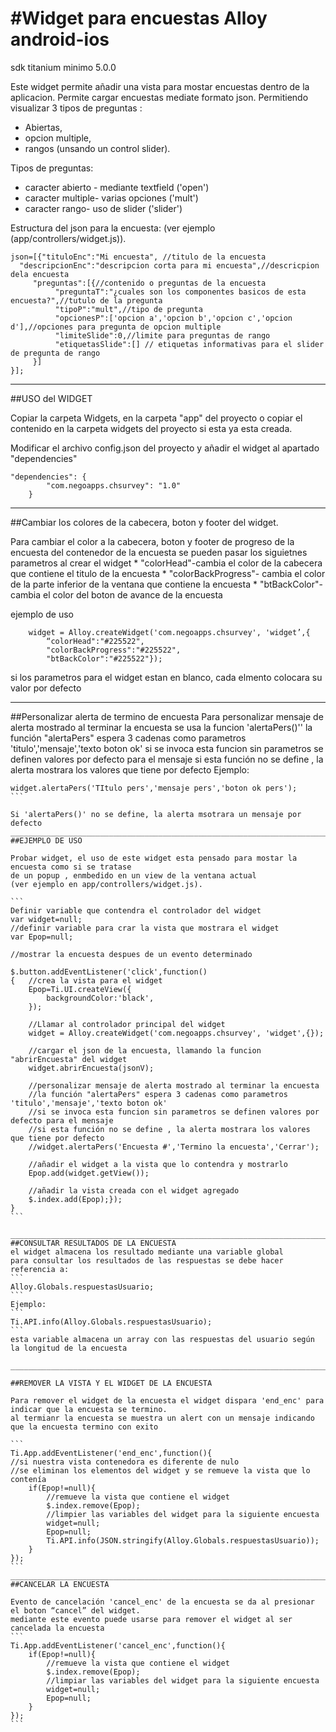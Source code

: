#Widget para encuestas Alloy android-ios
=======================================
 sdk titanium minimo 5.0.0

Este widget permite añadir una vista para mostar encuestas dentro de la aplicacion.
Permite cargar encuestas mediate formato json.
Permitiendo visualizar 3 tipos de preguntas :
* Abiertas, 
* opcion multiple,
* rangos (unsando un control slider).

Tipos de preguntas:
* caracter abierto - mediante textfield ('open')
* caracter multiple- varias opciones ('mult')
* caracter rango- uso de slider ('slider')

Estructura del json para la encuesta:
(ver ejemplo (app/controllers/widget.js)).
```
json=[{"tituloEnc":"Mi encuesta", //titulo de la encuesta
  "descripcionEnc":"descripcion corta para mi encuesta",//descricpion dela encuesta
     "preguntas":[{//contenido o preguntas de la encuesta
          "preguntaT":"¿cuales son los componentes basicos de esta encuesta?",//tutulo de la pregunta
          "tipoP":"mult",//tipo de pregunta
          "opcionesP":['opcion a','opcion b','opcion c','opcion d'],//opciones para pregunta de opcion multiple
          "limiteSlide":0,//limite para preguntas de rango
          "etiquetasSlide":[] // etiquetas informativas para el slider de pregunta de rango
	 }]
}];
```
____________________________________________________________________________
##USO del WIDGET

Copiar la carpeta Widgets, en la carpeta "app" del proyecto o copiar el contenido 
en la carpeta widgets del proyecto si esta ya esta creada.

Modificar el archivo config.json del proyecto y añadir el widget al apartado "dependencies"
```
"dependencies": {
		"com.negoapps.chsurvey": "1.0"
	}
```
_______
##Cambiar los colores de la cabecera, boton y footer del widget.

Para cambiar el color a la cabecera, boton y footer de progreso de la encuesta del contenedor 
de la encuesta se pueden pasar los siguietnes parametros al crear el widget
	* "colorHead"-cambia el color de la cabecera que contiene el titulo de la encuesta
	* "colorBackProgress"- cambia el color de la parte inferior de la ventana que contiene la encuesta
	* "btBackColor"- cambia el color del boton de avance de la encuesta

ejemplo de uso
```
	widget = Alloy.createWidget('com.negoapps.chsurvey', 'widget’,{
		“colorHead":"#225522",
		"colorBackProgress":"#225522",
		"btBackColor":"#225522"}); 
```
si los parametros para el widget estan en blanco, cada elmento colocara su valor por defecto
____
##Personalizar alerta de termino de encuesta
Para  personalizar mensaje de alerta mostrado al terminar la encuesta se usa la funcion 'alertaPers()''
la función "alertaPers" espera 3 cadenas como parametros 'titulo','mensaje','texto boton ok'
si se invoca esta funcion sin parametros se definen valores por defecto para el mensaje
si esta función no se define , la alerta mostrara los valores que tiene por defecto
Ejemplo:
````
widget.alertaPers('TItulo pers','mensaje pers','boton ok pers');
```

Si 'alertaPers()' no se define, la alerta msotrara un mensaje por defecto
______________________________________________________________________________	
##EJEMPLO DE USO

Probar widget, el uso de este widget esta pensado para mostar la encuesta como si se tratase
de un popup , enmbedido en un view de la ventana actual
(ver ejemplo en app/controllers/widget.js).

```
Definir variable que contendra el controlador del widget 
var widget=null;
//definir variable para crar la vista que mostrara el widget
var Epop=null;

//mostrar la encuesta despues de un evento determinado

$.button.addEventListener('click',function()
{	//crea la vista para el widget
	Epop=Ti.UI.createView({
		backgroundColor:'black',
	});
	
	//Llamar al controlador principal del widget
	widget = Alloy.createWidget('com.negoapps.chsurvey', 'widget',{});
	
	//cargar el json de la encuesta, llamando la funcion "abrirEncuesta" del widget
	widget.abrirEncuesta(jsonV);
	
	//personalizar mensaje de alerta mostrado al terminar la encuesta
	//la función "alertaPers" espera 3 cadenas como parametros 'titulo','mensaje','texto boton ok'
	//si se invoca esta funcion sin parametros se definen valores por defecto para el mensaje
	//si esta función no se define , la alerta mostrara los valores que tiene por defecto
	//widget.alertaPers('Encuesta #','Termino la encuesta','Cerrar');
	
	//añadir el widget a la vista que lo contendra y mostrarlo
	Epop.add(widget.getView());
	
	//añadir la vista creada con el widget agregado
	$.index.add(Epop);});
}
```

_____________________________________________________________________________
##CONSULTAR RESULTADOS DE LA ENCUESTA
el widget almacena los resultado mediante una variable global 
para consultar los resultados de las respuestas se debe hacer referencia a:
```
Alloy.Globals.respuestasUsuario;
```
Ejemplo:
```
Ti.API.info(Alloy.Globals.respuestasUsuario);
```
esta variable almacena un array con las respuestas del usuario según la longitud de la encuesta

______________________________________________________________________________

##REMOVER LA VISTA Y EL WIDGET DE LA ENCUESTA

Para remover el widget de la encuesta el widget dispara 'end_enc' para indicar que la encuesta se termino.
al termianr la encuesta se muestra un alert con un mensaje indicando que la encuesta termino con exito

```
Ti.App.addEventListener('end_enc',function(){
//si nuestra vista contenedora es diferente de nulo 
//se eliminan los elementos del widget y se remueve la vista que lo contenía
	if(Epop!=null){
		//remueve la vista que contiene el widget
		$.index.remove(Epop);
		//limpier las variables del widget para la siguiente encuesta
		widget=null;
		Epop=null;
		Ti.API.info(JSON.stringify(Alloy.Globals.respuestasUsuario));
	}
});
```
________________________________________________________________________________
##CANCELAR LA ENCUESTA

Evento de cancelación 'cancel_enc' de la encuesta se da al presionar el boton “cancel” del widget.
mediante este evento puede usarse para remover el widget al ser cancelada la encuesta
```
Ti.App.addEventListener('cancel_enc',function(){
	if(Epop!=null){
		//remueve la vista que contiene el widget
		$.index.remove(Epop);
		//limpiar las variables del widget para la siguiente encuesta
		widget=null;
		Epop=null;
	}
});
```